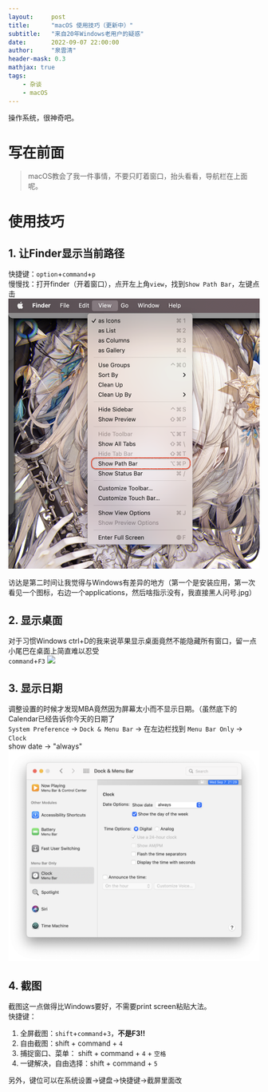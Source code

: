 ```yaml
---
layout:     post
title:      "macOS 使用技巧（更新中）"
subtitle:   "来自20年Windows老用户的疑惑"
date:       2022-09-07 22:00:00
author:     "泉雲清"
header-mask: 0.3
mathjax: true
tags: 
    - 杂谈
    - macOS
---
```

操作系统，很神奇吧。
# 写在前面
> macOS教会了我一件事情，不要只盯着窗口，抬头看看，导航栏在上面呢。

# 使用技巧  

## 1. 让Finder显示当前路径  
快捷键：`option`+`command`+`p`  
慢慢找：打开finder（开着窗口），点开左上角`view`，找到`Show Path Bar`，左键点击
![](../img/in-post/post-show-path-bar.png)

访达是第二时间让我觉得与Windows有差异的地方（第一个是安装应用，第一次看见一个图标，右边一个applications，然后啥指示没有，我直接黑人问号.jpg）

## 2. 显示桌面
对于习惯Windows ctrl+D的我来说苹果显示桌面竟然不能隐藏所有窗口，留一点小尾巴在桌面上简直难以忍受  
`command`+`F3`
![](../img/in-post/post-show-desktop.png)

## 3. 显示日期
调整设置的时候才发现MBA竟然因为屏幕太小而不显示日期。（虽然底下的Calendar已经告诉你今天的日期了  
`System Preference` -> `Dock & Menu Bar` -> 在左边栏找到 `Menu Bar Only` -> `Clock`  
show date -> "always"
![](../img/in-post/post-change-clock.png)

## 4. 截图
截图这一点做得比Windows要好，不需要print screen粘贴大法。  
快捷键：
1. 全屏截图：`shift`+`command`+`3`，**不是F3!!**
2. 自由截图：shift + command + `4`
3. 捕捉窗口、菜单： shift + command + `4` + `空格`
4. 一键解决，自由选择：shift + command + `5`

另外，键位可以在系统设置->键盘->快捷键->截屏里面改